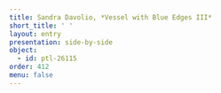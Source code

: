 ```yaml
---
title: Sandra Davolio, *Vessel with Blue Edges III*
short_title: ' '
layout: entry
presentation: side-by-side
object:
  - id: ptl-26115
order: 412
menu: false
---
```

